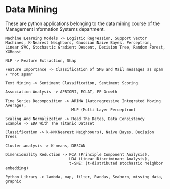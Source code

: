 # Data Mining
These are python applications belonging to the data mining course of the Management Information Systems department.

```
Machine Learning Models -> Logistic Regression, Support Vector Machines, K-Nearest Neighbors, Gaussian Naive Bayes, Perceptron, Linear SVC, Stochastic Gradient Descent, Decision Tree, Random Forest, XGBoost
```

```
NLP -> Feature Extraction, Shap
```

```
Feature Importance -> Classification of SMS and Mail messages as spam / "not spam"
```

```
Text Mining -> Sentiment Classification, Sentiment Scoring
```

```
Association Analysis -> APRIORI, ECLAT, FP Growth
```

```
Time Series Decomposition -> ARIMA (Autoregressive Integrated Moving Average), 
                             MLP (Multi Layer Perceptron)
```

```
Scaling And Normalization -> Read The Dates, Data Consistency
Example -> EDA With The Titanic Dataset
```

```
Classification -> k-NN(Nearest Neighbours), Naive Bayes, Decision Trees
```

```
Cluster analysis -> K-means, DBSCAN
```

```
Dimensionality Reduction -> PCA (Principle Component Analysis), 
                            LDA (Linear Discriminant Analysis), 
                            t-SNE: (t-distributed stochastic neighbor embedding)
```

```
Python Library -> lambda, map, filter, Pandas, Seaborn, missing data, graphic
```
